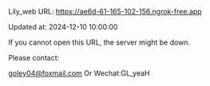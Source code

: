 Lily_web URL: https://ae6d-61-165-102-156.ngrok-free.app

Updated at: 2024-12-10 10:00:00

If you cannot open this URL, the server might be down.

Please contact: 

goley04@foxmail.com Or Wechat:GL_yeaH